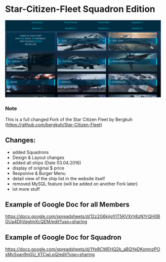 # Star-Citizen-Fleet Squadron Edition

![Alt text](/fleet.png?raw=true)

### Note
This is a full changed Fork of the Star Citizen Fleet by Bergkuh (https://github.com/bergkuh/Star-Citizen-Fleet)

## Changes:
- added Squadrons
- Design & Layout changes
- added all ships (Date 03.04.2016)
- display of original $ price
- Responive & Burger Menu
- detail view of the ship list in the website itself
- removed MySQL feature (will be added on another Fork later)
- lot more stuff


## Example of Google Doc for all Members
https://docs.google.com/spreadsheets/d/12z2G6kjigYIT5KVXrh8zNYrQH0BGUa4DhVagImXcQEM/edit?usp=sharing

## Example of Google Doc for Squadron 
https://docs.google.com/spreadsheets/d/1Ye8CWEHQ2k_aBQYeDKomnzPOsMvSxan9nGU_XTCwLpQ/edit?usp=sharing
